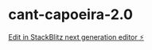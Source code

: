 # cant-capoeira-2.0

[Edit in StackBlitz next generation editor ⚡️](https://stackblitz.com/~/github.com/Freuby/cant-capoeira-2.0)